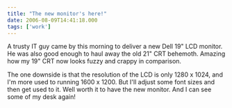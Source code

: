 ```yaml
---
title: "The new monitor's here!"
date: 2006-08-09T14:41:18.000
tags: ['work']
---
```


A trusty IT guy came by this morning to deliver a new Dell 19" LCD monitor. He was also good enough to haul away the old 21" CRT behemoth. Amazing how my 19" CRT now looks fuzzy and crappy in comparison.

The one downside is that the resolution of the LCD is only 1280 x 1024, and I'm more used to running 1600 x 1200. But I'll adjust some font sizes and then get used to it. Well worth it to have the new monitor. And I can see some of my desk again!
